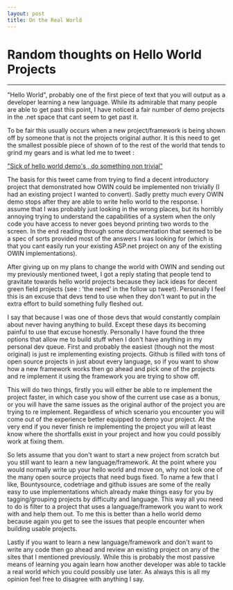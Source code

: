 ```yaml
---
layout: post
title: On the Real World
---
```


# Random thoughts on Hello World Projects
* * *

"Hello World", probably one of the first piece of text that you will output as
a developer learning a new language. While its admirable that many people are able to get past this point, I have noticed a fair number of demo projects in the .net space that cant seem to get past it.

To be fair this usually occurs when a new project/framework is being shown off by someone that is not the projects original author.
It is this need to get the smallest possible piece of shown of to the rest of the world that tends to grind my gears and is what led me to tweet :

  ["Sick of hello world demo's , do something non trivial"](https://twitter.com/RC1140/status/488762947016347648)

The basis for this tweet came from trying to find a decent introductory project that demonstrated how OWIN could be implemented non trivially (I had an existing project I wanted to convert). Sadly pretty much every OWIN demo stops after they
are able to write hello world to the response. I assume that I was probably just looking in the wrong places, but its horribly annoying trying to understand the capabilities of a system when the only code you have access to never goes beyond printing two words to the screen. In the end reading through some documentation
that seemed to be a spec of sorts provided most of the answers I was looking for (which is that you cant easily run your existing ASP.net project on any of the existing OWIN implementations).

After giving up on my plans to change the world with OWIN and sending out my previously mentioned tweet, I got a reply stating that people tend to gravitate towards hello world projects because they lack ideas for decent green field projects (see : 'the need' in the follow up tweet). Personally I feel this is an excuse that devs tend to use when they don't want to put in the extra effort to build something fully fleshed out.

I say that because I was one of those devs that would constantly complain about never having anything to build. Except these days its becoming painful to use that excuse honestly. Personally I have found the three options that allow me to build stuff when I don't have anything in my personal dev queue. First and probably the easiest (though not the most original) is just re implementing existing projects. Github is filled with tons of open source projects in just about every language, so if you want to show how a new framework works then go ahead and pick one of the projects and re implement it using the framework you are trying to show off.

This will do two things, firstly you will either be able to re implement the project faster, in which case you show of the current use case as a bonus, or you will have the same issues as the original author of the project you are trying to re implement. Regardless of which scenario you encounter you will come out of the experience better equipped to demo your project. At the very end if you never finish re implementing the project you will at least know where the shortfalls exist in your project and how you could possibly work at fixing them.

So lets assume that you don't want to start a new project from scratch but you still want to learn a new language/framework. At the point where you would normally write up your hello world and move on, why not look one of the many open source projects that need bugs fixed. To name a few that I like, Bountysource, codetriage and github issues are some of the really easy to use implementations which already make things easy for you by tagging/grouping projects by difficulty and language. This way all you need to do is filter to a project that uses a language/framework you want to work with and help them out. To me this is better than a hello world demo because again you get to see the issues that people encounter when building usable projects.

Lastly if you want to learn a new language/framework and don't want to write any code then go ahead and review an existing project on any of the sites that I mentioned previously. While this is probably the most passive means of learning you again learn how another developer was able to tackle a real world which you could possibly use later. As always this is all my opinion feel free to disagree with anything I say.
